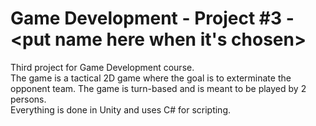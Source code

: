 # Game Development - Project #3 - <put name here when it's chosen>
Third project for Game Development course. <br/>
The game is a tactical 2D game where the goal is to exterminate the opponent team. The game is turn-based and is meant to be played by 2 persons.<br/>
Everything is done in Unity and uses C# for scripting.
